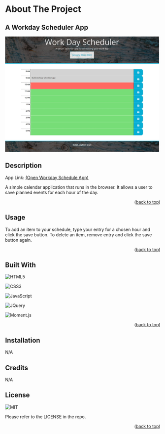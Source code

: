 # About The Project

## A Workday Scheduler App


<a href="https://misterouija.github.io/Workday-Scheduler/"><img src="./images/screenshot.jpeg" width="500px" alt="App Screenshot"></a>


## Description

App Link: [(Open Workday Schedule App)](https://misterouija.github.io/Workday-Scheduler/)

A simple calendar application that runs in the browser. It allows a user to save planned events for each hour of the day.

<p align="right">(<a href="#readme-top">back to top</a>)</p>


## Usage

To add an item to your schedule, type your entry for a chosen hour and click the save button. To delete an item, remove entry and click the save button again.

<p align="right">(<a href="#readme-top">back to top</a>)</p>

## Built With
![HTML5](https://img.shields.io/badge/html5-%23E34F26.svg?style=for-the-badge&logo=html5&logoColor=white)

![CSS3](https://img.shields.io/badge/css3-%231572B6.svg?style=for-the-badge&logo=css3&logoColor=white)

![JavaScript](https://img.shields.io/badge/javascript-%23323330.svg?style=for-the-badge&logo=javascript&logoColor=%23F7DF1E)

![JQuery](https://img.shields.io/badge/jQuery-%2523E34F26.svg?style=for-the-badge&logo=jquery&logoColor=white)

![Moment.js](https://img.shields.io/badge/Moment.js-%23323330.svg?style=for-the-badge&logo=javascript&logoColor=white)



<p align="right">(<a href="#readme-top">back to top</a>)</p>

## Installation

N/A

## Credits

N/A

## License
![MIT](https://img.shields.io/github/license/Ileriayo/markdown-badges?style=for-the-badge)

Please refer to the LICENSE in the repo.
<p align="right">(<a href="#readme-top">back to top</a>)</p>